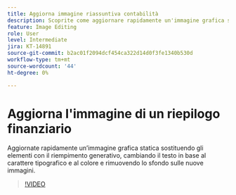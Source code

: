 ```yaml
---
title: Aggiorna immagine riassuntiva contabilità
description: Scoprite come aggiornare rapidamente un'immagine grafica statica
feature: Image Editing
role: User
level: Intermediate
jira: KT-14891
source-git-commit: b2ac01f2094dcf454ca322d14d0f3fe1340b530d
workflow-type: tm+mt
source-wordcount: '44'
ht-degree: 0%

---
```


# Aggiorna l&#39;immagine di un riepilogo finanziario

Aggiornate rapidamente un’immagine grafica statica sostituendo gli elementi con il riempimento generativo, cambiando il testo in base al carattere tipografico e al colore e rimuovendo lo sfondo sulle nuove immagini.

>[!VIDEO](https://video.tv.adobe.com/v/3427116?quality=12&learn=on&hidetitle=true)
